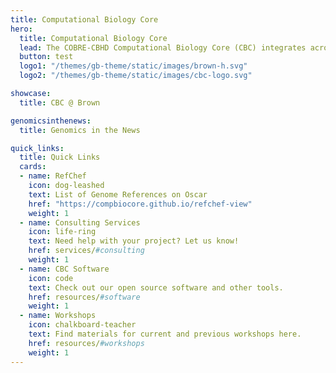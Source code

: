 ```yaml
---
title: Computational Biology Core
hero:
  title: Computational Biology Core
  lead: The COBRE-CBHD Computational Biology Core (CBC) integrates across multiple research focused Centers supporting data-intensive research using high-throughput DNA/RNA sequencing datasets. The CBC is a service focused Core Facility.
  button: test
  logo1: "/themes/gb-theme/static/images/brown-h.svg"
  logo2: "/themes/gb-theme/static/images/cbc-logo.svg"

showcase:
  title: CBC @ Brown

genomicsinthenews:
  title: Genomics in the News

quick_links:
  title: Quick Links
  cards:
  - name: RefChef
    icon: dog-leashed
    text: List of Genome References on Oscar
    href: "https://compbiocore.github.io/refchef-view"
    weight: 1
  - name: Consulting Services
    icon: life-ring
    text: Need help with your project? Let us know!
    href: services/#consulting
    weight: 1
  - name: CBC Software
    icon: code
    text: Check out our open source software and other tools.
    href: resources/#software
    weight: 1
  - name: Workshops
    icon: chalkboard-teacher
    text: Find materials for current and previous workshops here.
    href: resources/#workshops
    weight: 1
---
```

